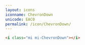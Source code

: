 ```yaml
---
layout: icons
iconname: ChevronDown
unicode: EAC0
permalink: /icon/ChevronDown/
---
```


``` html
<i class="mi mi-ChevronDown"></i>
```
